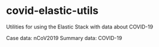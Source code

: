 # covid-elastic-utils
Utilities for using the Elastic Stack with data about COVID-19

Case data: nCoV2019
Summary data: COVID-19


